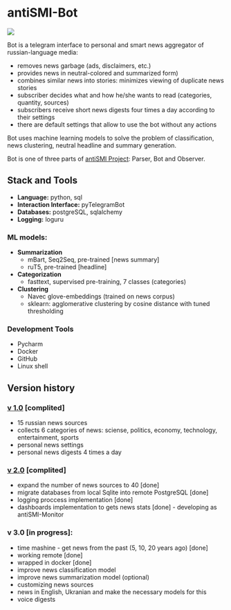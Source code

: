 # antiSMI-Bot

![](https://github.com/maxlethal/antiSMI-Bot/blob/master/img/bot_presentation.png?raw=true)

Bot is a telegram interface to personal and smart news aggregator of russian-language media:
- removes news garbage (ads, disclaimers, etc.)
- provides news in neutral-colored and summarized form)
- combines similar news into stories: minimizes viewing of duplicate news stories
- subscriber decides what and how he/she wants to read (categories, quantity, sources)
- subscribers receive short news digests four times a day according to their settings
- there are default settings that allow to use the bot without any actions


Bot uses machine learning models to solve the problem of classification, news clustering, neutral headline and summary generation.

Bot is one of three parts of [antiSMI Project](https://github.com/maxlethal/antiSMI-Project"): Parser, Bot and Observer.


## Stack and Tools

* **Language:** python, sql 
* **Interaction Interface:** pyTelegramBot
* **Databases:** postgreSQL, sqlalchemy
* **Logging:** loguru

### ML models:
- **Summarization**
    - mBart, Seq2Seq, pre-trained [news summary]
    - ruT5, pre-trained [headline]
- **Categorization**
    - fasttext, supervised pre-training, 7 classes (categories)
- **Clustering**
    - Navec glove-embeddings (trained on news corpus)
    - sklearn: agglomerative clustering by cosine distance with tuned thresholding


### Development Tools

- Pycharm
- Docker
- GitHub
- Linux shell


## Version history

### [v 1.0](https://github.com/maxlethal/antiSMI-1.0) [complited]
* 15 russian news sources
* collects 6 categories of news: sciense, politics, economy, technology, entertainment, sports
* personal news settings
* personal news digests 4 times a day

### [v 2.0](https://github.com/maxlethal/antiSMI-2.0) [complited]
* expand the number of news sources to 40 [done]
* migrate databases from local Sqlite into remote PostgreSQL [done]
* logging proccess implementation [done]
* dashboards implementation to gets news stats [done] - developing as antiSMI-Monitor

### v 3.0 [in progress]:
* time mashine - get news from the past (5, 10, 20 years ago) [done]
* working remote [done]
* wrapped in docker [done]
* improve news classification model
* improve news summarization model (optional)
* customizing news sources
* news in English, Ukranian and make the necessary models for this
* voice digests


